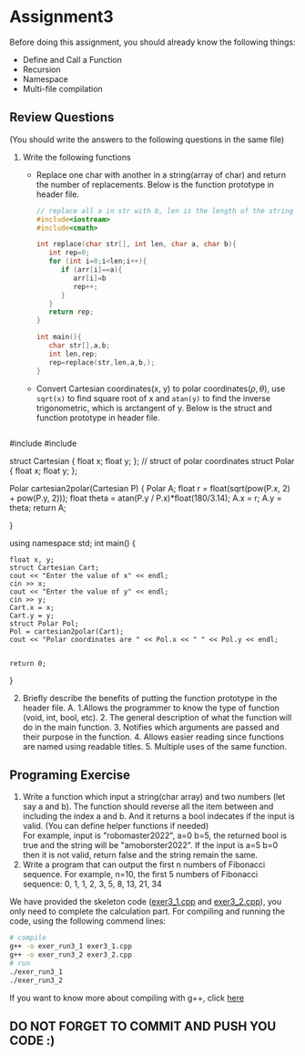 # Assignment3

Before doing this assignment, you should already know the following things:

- Define and Call a Function
- Recursion
- Namespace
- Multi-file compilation

## Review Questions

(You should write the answers to the following questions in the same file)

1. Write the following functions

   - Replace one char with another in a string(array of char) and return the number of replacements. Below is the function prototype in header file.
     ```c
     // replace all a in str with b, len is the length of the string 
     #include<iostream>
     #include<cmath>

     int replace(char str[], int len, char a, char b){
        int rep=0;
        for (int i=0;i<len;i++){
           if (arr[i]==a){
              arr[i]=b
              rep++;
           }
        }
        return rep;
     }

     int main(){
        char str[],a,b;
        int len,rep;
        rep=replace(str,len,a,b,);
     }
     ```
   - Convert Cartesian coordinates(x, y) to polar coordinates($\rho, \theta$), use `sqrt(x)` to find square root of x and `atan(y)` to find the inverse trigonometric, which is arctangent of y. Below is the struct and function prototype in header file.
     ```c
#include <iostream>
#include <cmath>

struct Cartesian {
	float x;
	float y;
};
// struct of polar coordinates
struct Polar {
	float x;
	float y;
};

Polar cartesian2polar(Cartesian P) {
	Polar A;
	float r = float(sqrt(pow(P.x, 2) + pow(P.y, 2)));
	float theta = atan(P.y / P.x)*float(180/3.14);
	A.x = r;
	A.y = theta;
	return A;

}

using namespace std;
int main() {

	float x, y;
	struct Cartesian Cart;
	cout << "Enter the value of x" << endl;
	cin >> x;
	cout << "Enter the value of y" << endl;
	cin >> y;
	Cart.x = x;
	Cart.y = y;
	struct Polar Pol;
	Pol = cartesian2polar(Cart);
	cout << "Polar coordinates are " << Pol.x << " " << Pol.y << endl;
	
	
	return 0;
}

2. Briefly describe the benefits of putting the function prototype in the header file.
A.  1.Allows the programmer to know the type of function (void, int, bool, etc).
    2. The general description of what the function will do in the main function.
    3. Notifies which arguments are passed and their purpose in the function. 
    4. Allows easier reading since functions are named using readable titles.
    5. Multiple uses of the same function.

## Programing Exercise

1. Write a function which input a string(char array) and two numbers (let say a and b). The function should reverse all the item between and including the index a and b. And it returns a bool indecates if the input is valid. (You can define helper functions if needed)  
   For example, input is "robomaster2022", a=0 b=5, the returned bool is true and the string will be "amoborster2022". If the input is a=5 b=0 then it is not valid, return false and the string remain the same.
2. Write a program that can output the first n numbers of Fibonacci sequence.
   For example, n=10, the first 5 numbers of Fibonacci sequence: 0, 1, 1, 2, 3, 5, 8, 13, 21, 34

We have provided the skeleton code ([exer3_1.cpp](./exer3_1.cpp) and [exer3_2.cpp](./exer3_2.cpp)), you only need to complete the calculation part.
For compiling and running the code, using the following commend lines:

```bash
# compile
g++ -o exer_run3_1 exer3_1.cpp
g++ -o exer_run3_2 exer3_2.cpp
# run
./exer_run3_1
./exer_run3_2
```

If you want to know more about compiling with g++, click [here](https://courses.cs.washington.edu/courses/cse373/99au/unix/g++.html)

## DO NOT FORGET TO COMMIT AND PUSH YOU CODE :)
